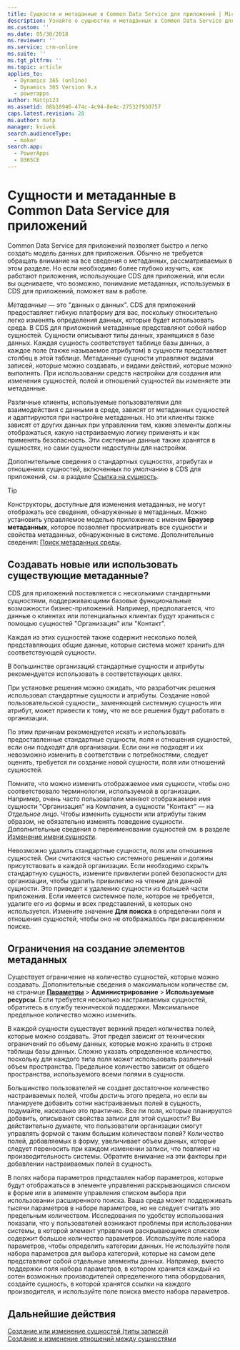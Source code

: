 ```yaml
---
title: Сущности и метаданные в Common Data Service для приложений | MicrosoftDocs
description: Узнайте о сущностях и метаданных в Common Data Service для приложений.
ms.custom: ''
ms.date: 05/30/2018
ms.reviewer: ''
ms.service: crm-online
ms.suite: ''
ms.tgt_pltfrm: ''
ms.topic: article
applies_to:
  - Dynamics 365 (online)
  - Dynamics 365 Version 9.x
  - powerapps
author: Mattp123
ms.assetid: 88b18946-474c-4c94-8e4c-27532f930757
caps.latest.revision: 28
ms.author: matp
manager: kvivek
search.audienceType:
  - maker
search.app:
  - PowerApps
  - D365CE
---
```


# <a name="entities-and-metadata-in-common-data-service-for-apps"></a>Сущности и метаданные в Common Data Service для приложений

Common Data Service для приложений позволяет быстро и легко создать модель данных для приложения. Обычно не требуется обращать внимание на все сведения о метаданных, рассматриваемых в этом разделе. Но если необходимо более глубоко изучить, как работают приложения, использующие CDS для приложений, или если вы оцениваете, что возможно, понимание метаданных, используемых в CDS для приложений, поможет вам в работе.

*Метаданные* — это "данных о данных". CDS для приложений предоставляет гибкую платформу для вас, поскольку относительно легко изменять определения данных, которые будет использовать среда. В CDS для приложений метаданные представляют собой набор сущностей. Сущности описывают типы данных, хранящихся в базе данных.  Каждая сущность соответствует таблице базы данных, а каждое поле (также называемое атрибутом) в сущности представляет столбец в этой таблице. Метаданные сущности управляют видами записей, которые можно создавать, и видами действий, которые можно выполнять. При использовании средств настройки для создания или изменения сущностей, полей и отношений сущностей вы изменяете эти метаданные. 
  
Различные клиенты, используемые пользователями для взаимодействия с данными в среде, зависят от метаданных сущностей и адаптируются при настройке метаданных. Но эти клиенты также зависят от других данных при управлении тем, какие элементы должны отображаться, какую настраиваемую логику применять и как применять безопасность. Эти системные данные также хранятся в сущностях, но сами сущности недоступны для настройки.

Дополнительные сведения о стандартных сущностях, атрибутах и отношениях сущностей, включенных по умолчанию в CDS для приложений, см. в разделе [Ссылка на сущность](/powerapps/developer/common-data-service/reference/about-entity-reference).

> [!TIP]
> Конструкторы, доступные для изменения метаданных, не могут отображать все сведения, обнаруженные в метаданных. Можно установить управляемое моделью приложение с именем **Браузер метаданных**, которое позволяет просматривать все сущности и свойства метаданных, обнаруженные в системе. Дополнительные сведения: [Поиск метаданных среды](https://docs.microsoft.com/dynamics365/customer-engagement/developer/browse-your-metadata).
  
<a name="BKMK_CreateNewOrUseExistingMetadata"></a>

## <a name="create-new-metadata-or-use-existing-metadata"></a>Создавать новые или использовать существующие метаданные?

CDS для приложений поставляется с несколькими стандартными сущностями, поддерживающими базовые функциональные возможности бизнес-приложений. Например, предполагается, что данные о клиентах или потенциальных клиентах будут храниться с помощью сущностей "Организация" или "Контакт".  
  
Каждая из этих сущностей также содержит несколько полей, представляющих общие данные, которые система может хранить для соответствующей сущности.  
  
В большинстве организаций стандартные сущности и атрибуты рекомендуется использовать в соответствующих целях. 
  
При установке решения можно ожидать, что разработчик решения использовал стандартные сущности и атрибуты. Создание новой пользовательской сущности,, заменяющей системную сущность или атрибут, может привести к тому, что не все решения будут работать в организации.  
  
По этим причинам рекомендуется искать и использовать предоставленные стандартные сущности, поля и отношения сущностей, если они подходят для организации. Если они не подходят и их невозможно изменить в соответствии с потребностями, следует оценить, требуется ли создание новой сущности, поля или отношений сущностей. 

<!--  Can we say this yet? 
    
> [!NOTE]
> The [Common Data Model](/powerapps/common-data-model/overview) will provide a capability to add additional standard entities. 

-->

Помните, что можно изменить отображаемое имя сущности, чтобы оно соответствовало терминологии, используемой в организации. Например, очень часто пользователи меняют отображаемое имя сущности "Организация" на *Компания*, а сущности "Контакт" — на *Отдельное лицо*. Чтобы изменить сущности или атрибуты таким образом, не обязательно изменять поведение сущности. Дополнительные сведения о переименовании сущностей см. в разделе [Изменение имени сущности](edit-entities.md#change-the-name-of-an-entity).
  
Невозможно удалить стандартные сущности, поля или отношения сущностей. Они считаются частью системного решения и должны присутствовать в каждой организации. Если необходимо скрыть стандартную сущность, измените привилегии ролей безопасности для организации, чтобы удалить привилегию на чтение для данной сущности. Это приведет к удалению сущности из большей части приложения. Если имеется системное поле, которое не требуется, удалите его из формы и всех представлений, в которых оно используется. Измените значение **Для поиска** в определении поля и отношения сущностей, чтобы оно не отображалось при расширенном поиске. 
  
<a name="BKMK_LimitationsOnMetadata"></a>   

## <a name="limitations-on-creating-metadata-items"></a>Ограничения на создание элементов метаданных  

Существует ограничение на количество сущностей, которые можно создавать. Дополнительные сведения о максимальном количестве см. на странице **[Параметры](../model-driven-apps/advanced-navigation.md#settings)** > **Администрирование** > **Используемые ресурсы**. Если требуется несколько настраиваемых сущностей, обратитесь в службу технической поддержки. Максимальное предельное количество можно изменить.  
  
В каждой сущности существует верхний предел количества полей, которые можно создавать. Этот предел зависит от технических ограничений по объему данных, которые можно хранить в строке таблицы базы данных. Сложно указать определенное количество, поскольку для каждого типа поля может использовать различный объем пространства. Предельное количество зависит от общего пространства, используемого всеми полями в сущности.  
  
Большинство пользователей не создает достаточное количество настраиваемых полей, чтобы достичь этого предела, но если вы планируете добавить сотни настраиваемых полей в сущность, подумайте, насколько это практично. Все ли поля, которые планируется добавить, описывают свойства записи для этой сущности? Вы действительно думаете, что пользователи организации смогут управлять формой с таким большим количеством полей? Количество полей, добавляемых в форму, увеличивает объем данных, которые следует переносить при каждом изменении записи, что повлияет на производительность системы. Обратите внимание на эти факторы при добавлении настраиваемых полей в сущность.  
  
В полях набора параметров представлен набор параметров, которые будут отображаться в элементе управления раскрывающимся списком в форме или в элементе управления списком выбора при использовании расширенного поиска. Ваша среда может поддерживать тысячи параметров в наборе параметров, но не следует считать это предельным количеством. Исследования по удобству использования показали, что у пользователей возникают проблемы при использовании системы, в которой элемент управления раскрывающимся списком содержит большое количество параметров. Используйте поле набора параметров, чтобы определить категории данных. Не используйте поля набора параметров для выбора категорий, которые на самом деле представляют собой отдельные элементы данных. Например, вместо поддержки поля набора параметров, в котором хранится каждый из сотен возможных производителей определенного типа оборудования, создайте сущность, в которой хранятся ссылки на каждого производителя, и используйте поле поиска вместо набора параметров.  
  
## <a name="next-steps"></a>Дальнейшие действия 

[Создание или изменение сущностей (типы записей)](create-edit-entities.md)<br />
[Создание и изменение отношений между сущностями](create-edit-entity-relationships.md)

